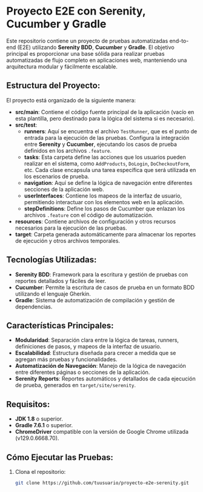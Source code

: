 # Proyecto E2E con Serenity, Cucumber y Gradle

Este repositorio contiene un proyecto de pruebas automatizadas end-to-end (E2E) utilizando **Serenity BDD**, **Cucumber** y **Gradle**. El objetivo principal es proporcionar una base sólida para realizar pruebas automatizadas de flujo completo en aplicaciones web, manteniendo una arquitectura modular y fácilmente escalable.

## Estructura del Proyecto:
El proyecto está organizado de la siguiente manera:

- **src/main**: Contiene el código fuente principal de la aplicación (vacío en esta plantilla, pero destinado para la lógica del sistema si es necesario).
- **src/test**:
  - **runners**: Aquí se encuentra el archivo `TestRunner`, que es el punto de entrada para la ejecución de las pruebas. Configura la integración entre **Serenity** y **Cucumber**, ejecutando los casos de prueba definidos en los archivos `.feature`.
  - **tasks**: Esta carpeta define las acciones que los usuarios pueden realizar en el sistema, como `AddProducts`, `DoLogin`, `DoCheckoutForm`, etc. Cada clase encapsula una tarea específica que será utilizada en los escenarios de prueba.
  - **navigation**: Aquí se define la lógica de navegación entre diferentes secciones de la aplicación web.
  - **userInterfaces**: Contiene los mapeos de la interfaz de usuario, permitiendo interactuar con los elementos web en la aplicación.
  - **stepDefinitions**: Define los pasos de Cucumber que enlazan los archivos `.feature` con el código de automatización.
- **resources**: Contiene archivos de configuración y otros recursos necesarios para la ejecución de las pruebas.
- **target**: Carpeta generada automáticamente para almacenar los reportes de ejecución y otros archivos temporales.

## Tecnologías Utilizadas:
- **Serenity BDD**: Framework para la escritura y gestión de pruebas con reportes detallados y fáciles de leer.
- **Cucumber**: Permite la escritura de casos de prueba en un formato BDD utilizando el lenguaje Gherkin.
- **Gradle**: Sistema de automatización de compilación y gestión de dependencias.
  
## Características Principales:
- **Modularidad**: Separación clara entre la lógica de tareas, runners, definiciones de pasos, y mapeos de la interfaz de usuario.
- **Escalabilidad**: Estructura diseñada para crecer a medida que se agregan más pruebas y funcionalidades.
- **Automatización de Navegación**: Manejo de la lógica de navegación entre diferentes páginas o secciones de la aplicación.
- **Serenity Reports**: Reportes automáticos y detallados de cada ejecución de prueba, generados en `target/site/serenity`.

## Requisitos:
- **JDK 1.8** o superior.
- **Gradle 7.6.1** o superior.
- **ChromeDriver** compatible con la versión de Google Chrome utilizada (v129.0.6668.70).

## Cómo Ejecutar las Pruebas:
1. Clona el repositorio:
   ```bash
   git clone https://github.com/tuusuario/proyecto-e2e-serenity.git
